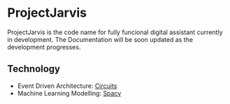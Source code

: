 # ProjectJarvis
ProjectJarvis is the code name for fully funcional digital assistant currently in development. The Documentation will be soon updated as the development progresses.

## Technology
* Event Driven Architecture: [Circuits](https://github.com/circuits/circuits/)
* Machine Learning Modelling: [Spacy](https://spacy.io/)
